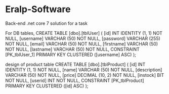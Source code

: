 # Eralp-Software
 Back-end .net core 7 solution for a task

For DB tables,
CREATE TABLE [dbo].[tblUser] (
    [id]        INT           IDENTITY (1, 1) NOT NULL,
    [username]  VARCHAR (50)  NOT NULL,
    [password]  VARCHAR (255) NOT NULL,
    [email]     VARCHAR (50)  NOT NULL,
    [firstname] VARCHAR (50)  NOT NULL,
    [lastname]  VARCHAR (50)  NOT NULL,
    CONSTRAINT [PK_tblUser_1] PRIMARY KEY CLUSTERED ([username] ASC)
);



design of product table 
CREATE TABLE [dbo].[tblProduct] (
    [id]          INT             IDENTITY (1, 1) NOT NULL,
    [name]        VARCHAR (50)    NOT NULL,
    [description] VARCHAR (50)    NOT NULL,
    [price]       DECIMAL (10, 2) NOT NULL,
    [instock]     BIT             NOT NULL,
    [userid]      INT             NOT NULL,
    CONSTRAINT [PK_tblProduct] PRIMARY KEY CLUSTERED ([id] ASC)
);